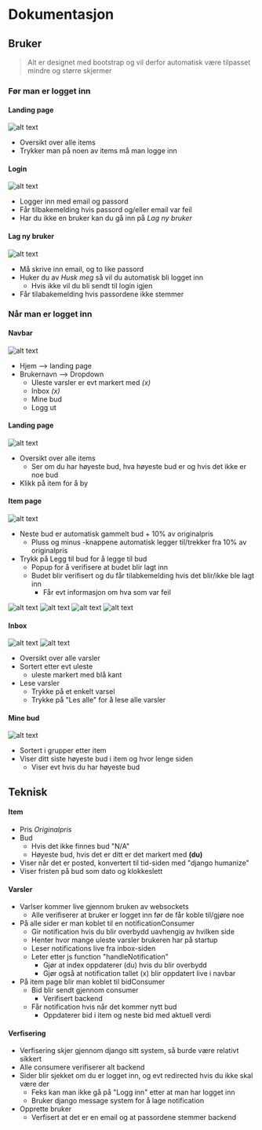 # Dokumentasjon

## Bruker

> Alt er designet med bootstrap og vil derfor automatisk være tilpasset
> mindre og større skjermer

### Før man er logget inn

#### Landing page

![alt text](dokumentasjon/index.png "Title")

-   Oversikt over alle items
-   Trykker man på noen av items må man logge inn

#### Login

![alt text](dokumentasjon/Logg-inn.png "Title")

-   Logger inn med email og passord
-   Får tilbakemelding hvis passord og/eller email var feil
-   Har du ikke en bruker kan du gå inn på _Lag ny bruker_

#### Lag ny bruker

![alt text](dokumentasjon/Sign-up.png "Title")

-   Må skrive inn email, og to like passord
-   Huker du av _Husk meg_ så vil du automatisk bli logget inn
    -   Hvis ikke vil du bli sendt til login igjen
-   Får tilabakemelding hvis passordene ikke stemmer

### Når man er logget inn

#### Navbar

![alt text](dokumentasjon/navbar-logget-inn.png "Title")

-   Hjem --> landing page
-   Brukernavn --> Dropdown
    -   Uleste varsler er evt markert med _(x)_
    -   Inbox _(x)_
    -   Mine bud
    -   Logg ut

#### Landing page

![alt text](dokumentasjon/index-logget-inn.png "Title")

-   Oversikt over alle items
    -   Ser om du har høyeste bud, hva høyeste bud er og hvis det ikke er noe bud
-   Klikk på item for å by

#### Item page

![alt text](dokumentasjon/item.png "Title")

-   Neste bud er automatisk gammelt bud + 10% av originalpris
    -   Pluss og minus -knappene automatisk legger til/trekker fra 10% av originalpris
-   Trykk på Legg til bud for å legge til bud
    -   Popup for å verifisere at budet blir lagt inn
    -   Budet blir verifisert og du får tilabkemelding hvis det blir/ikke ble lagt inn
        -   Får evt informasjon om hva som var feil

![alt text](dokumentasjon/nyttBud.gif "Title")
![alt text](dokumentasjon/errorBud.gif "Title")
![alt text](dokumentasjon/nyttBudVarsel.gif "Title")
![alt text](dokumentasjon/2budVarsel.gif "Title")

#### Inbox

![alt text](dokumentasjon/inbox.png "Title")
![alt text](dokumentasjon/lesVarsel.gif "Title")

-   Oversikt over alle varsler
-   Sortert etter evt uleste
    -   uleste markert med blå kant
-   Lese varsler
    -   Trykke på et enkelt varsel
    -   Trykke på "Les alle" for å lese alle varsler

#### Mine bud

![alt text](dokumentasjon/mine-bud.png "Title")

-   Sortert i grupper etter item
-   Viser ditt siste høyeste bud i item og hvor lenge siden
    -   Viser evt hvis du har høyeste bud

## Teknisk

#### Item

-   Pris _Originalpris_
-   Bud
    -   Hvis det ikke finnes bud "N/A"
    -   Høyeste bud, hvis det er ditt er det markert med **(du)**
-   Viser når det er posted, konvertert til tid-siden med "django humanize"
-   Viser fristen på bud som dato og klokkeslett

#### Varsler

-   Varlser kommer live gjennom bruken av websockets
    -   Alle verifiserer at bruker er logget inn før de får koble til/gjøre noe
-   På alle sider er man koblet til en notificationConsumer
    -   Gir notification hvis du blir overbydd uavhengig av hvilken side
    -   Henter hvor mange uleste varsler brukeren har på startup
    -   Leser notifications live fra inbox-siden
    -   Leter etter js function "handleNotification"
        -   Gjør at index oppdaterer (du) hvis du blir overbydd
        -   Gjør også at notification tallet (x) blir oppdatert live i navbar
-   På item page blir man koblet til bidConsumer
    -   Bid blir sendt gjennom consumer
        -   Verifisert backend
    -   Får notification hvis når det kommer nytt bud
        -   Oppdaterer bid i item og neste bid med aktuell verdi

#### Verfisering

-   Verfisering skjer gjennom django sitt system, så burde være relativt sikkert
-   Alle consumere verifiserer alt backend
-   Sider blir sjekket om du er logget inn, og evt redirected hvis du ikke skal være der
    -   Feks kan man ikke gå på "Logg inn" etter at man har logget inn
    -   Bruker django message system for å lage notification
-   Opprette bruker
    -   Verfisert at det er en email og at passordene stemmer backend
